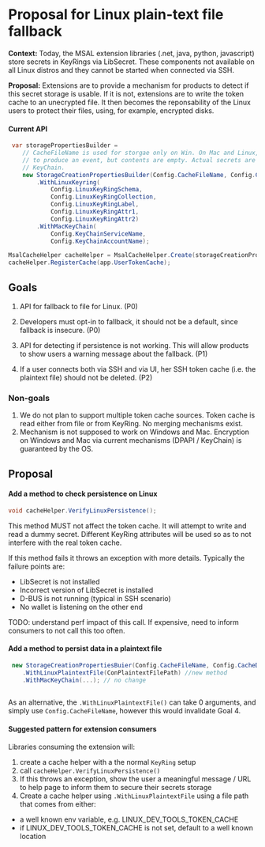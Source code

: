 # Proposal for Linux plain-text file fallback

**Context:** Today, the MSAL extension libraries (.net, java, python, javascript) store secrets in KeyRings via LibSecret. These components not available on all Linux distros and they cannot be started when connected via SSH.

**Proposal:** Extensions are to provide a mechanism for products to detect if this secret storage is usable. If it is not, extensions are to write the token cache to an unecrypted file. It then becomes the reponsability of the Linux users to protect their files, using, for example, encrypted disks.

#### Current API

```csharp
 var storagePropertiesBuilder =
    // CacheFileName is used for storgae only on Win. On Mac and Linux, it's used 
    // to produce an event, but contents are empty. Actual secrets are stored in KeyRing 
    // KeyChain.
    new StorageCreationPropertiesBuilder(Config.CacheFileName, Config.CacheDir, Config.ClientId)
        .WithLinuxKeyring(
            Config.LinuxKeyRingSchema,
            Config.LinuxKeyRingCollection,
            Config.LinuxKeyRingLabel,
            Config.LinuxKeyRingAttr1,
            Config.LinuxKeyRingAttr2)
        .WithMacKeyChain(
            Config.KeyChainServiceName,
            Config.KeyChainAccountName);

MsalCacheHelper cacheHelper = MsalCacheHelper.Create(storageCreationProperties);
cacheHelper.RegisterCache(app.UserTokenCache);

```
## Goals

1. API for fallback to file for Linux. (P0)

2. Developers must opt-in to fallback, it should not be a default, since fallback is insecure. (P0)

3. API for detecting if persistence is not working. This will allow products to show users a warning message about the fallback. (P1)

4. If a user connects both via SSH and via UI, her SSH token cache (i.e. the plaintext file) should not be deleted. (P2)

### Non-goals
1. We do not plan to support multiple token cache sources. Token cache is read either from file or from KeyRing. No merging mechanisms exist.
2. Mechanism is not supposed to work on Windows and Mac. Encryption on Windows and Mac via current mechanisms (DPAPI / KeyChain) is guaranteed by the OS.

## Proposal

#### Add a method to check persistence on Linux

```csharp
void cacheHelper.VerifyLinuxPersistence();
```

This method MUST not affect the token cache. It will attempt to write and read a dummy secret. Different KeyRing attributes will be used so as to not interfere with the real token cache. 

If this method fails it throws an exception with more details. Typically the failure points are:

- LibSecret is not installed
- Incorrect version of LibSecret is installed
- D-BUS is not running (typical in SSH scenario)
- No wallet is listening on the other end

TODO: understand perf impact of this call. If expensive, need to inform consumers to not call this too often.

#### Add a method to persist data in a plaintext file


```csharp
 new StorageCreationPropertiesBuier(Config.CacheFileName, Config.CacheDir, Config.ClientId) 
    .WithLinuxPlaintextFile(ConPlaintextFilePath) //new method                     
    .WithMacKeyChain(...); // no change
                     
```                     

As an alternative, the `.WithLinuxPlaintextFile()` can take 0 arguments, and simply use `Config.CacheFileName`, however this would invalidate Goal 4.

#### Suggested pattern for extension consumers

Libraries consuming the extension will: 

1. create a cache helper with a the normal `KeyRing` setup
2. call `cacheHelper.VerifyLinuxPersistence()`
3. If this throws an exception, show the user a meaningful message / URL to help page to inform them to secure their secrets storage
4. Create a cache helper using `.WithLinuxPlaintextFile` using a file path that comes from either: 
- a well known env variable, e.g. LINUX_DEV_TOOLS_TOKEN_CACHE
- if LINUX_DEV_TOOLS_TOKEN_CACHE is not set, default to a well known location 


